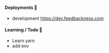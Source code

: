 
#### Deployments 🚀
- development https://dev.feedbackness.com

#### Learning / Todo  🎈
- Learn yarn
- add env 

